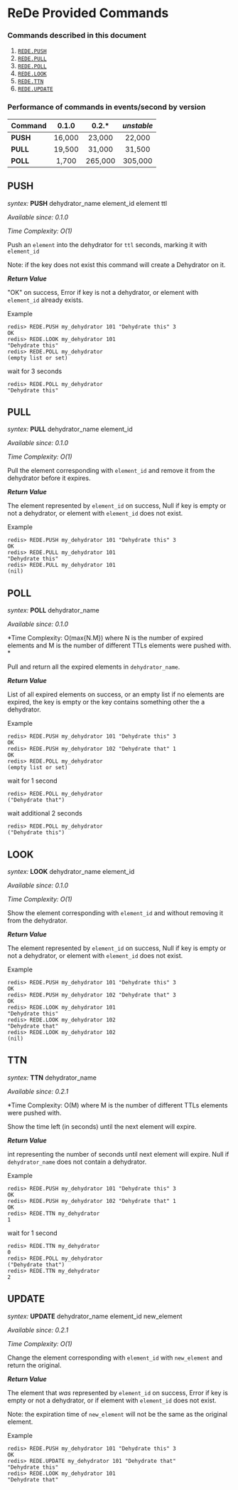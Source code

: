 # ReDe Provided Commands

### Commands described in this document

1. [`REDE.PUSH`](#push)
2. [`REDE.PULL`](#pull)
3. [`REDE.POLL`](#poll)
4. [`REDE.LOOK`](#look)
5. [`REDE.TTN`](#ttn)
6. [`REDE.UPDATE`](#update)

### Performance of commands in events/second by version
| Command       | 0.1.0  |  0.2.*  | *unstable* |
| ------------- |:------:|:-------:|:-------:|
| **PUSH**      | 16,000 |  23,000 |  22,000 |
| **PULL**      | 19,500 |  31,000 |  31,500 |
| **POLL**      |  1,700 | 265,000 | 305,000 |


## PUSH ##

*syntex:* **PUSH** dehydrator_name element_id element ttl

*Available since: 0.1.0*

*Time Complexity: O(1)*

Push an `element` into the dehydrator for `ttl` seconds, marking it with `element_id`

Note: if the key does not exist this command will create a Dehydrator on it.

***Return Value***

"OK" on success, Error if key is not a dehydrator, or element with `element_id` already exists.

Example
```
redis> REDE.PUSH my_dehydrator 101 "Dehydrate this" 3
OK
redis> REDE.LOOK my_dehydrator 101
"Dehydrate this"
redis> REDE.POLL my_dehydrator
(empty list or set)
```
wait for 3 seconds
```
redis> REDE.POLL my_dehydrator
"Dehydrate this"
```


## PULL ##

*syntex:* **PULL** dehydrator_name element_id

*Available since: 0.1.0*

*Time Complexity: O(1)*

Pull the element corresponding with `element_id` and remove it from the dehydrator before it expires.

***Return Value***

The element represented by `element_id` on success, Null if key is empty or not a dehydrator, or element with `element_id` does not exist.

Example
```
redis> REDE.PUSH my_dehydrator 101 "Dehydrate this" 3
OK
redis> REDE.PULL my_dehydrator 101
"Dehydrate this"
redis> REDE.PULL my_dehydrator 101
(nil)
```

## POLL ##

*syntex:* **POLL** dehydrator_name

*Available since: 0.1.0*

*Time Complexity: O(max{N.M}) where N is the number of expired elements and M is the number of different TTLs elements were pushed with. *

Pull and return all the expired elements in `dehydrator_name`.

***Return Value***

List of all expired elements on success, or an empty list if no elements are expired, the key is empty or the key contains something other the a dehydrator.

Example
```
redis> REDE.PUSH my_dehydrator 101 "Dehydrate this" 3
OK
redis> REDE.PUSH my_dehydrator 102 "Dehydrate that" 1
OK
redis> REDE.POLL my_dehydrator
(empty list or set)
```
wait for 1 second
```
redis> REDE.POLL my_dehydrator
("Dehydrate that")
```
wait additional 2 seconds
```
redis> REDE.POLL my_dehydrator
("Dehydrate this")
```


## LOOK ##

*syntex:* **LOOK** dehydrator_name element_id

*Available since: 0.1.0*

*Time Complexity: O(1)*

Show the element corresponding with `element_id` and without removing it from the dehydrator.

***Return Value***

The element represented by `element_id` on success, Null if key is empty or not a dehydrator, or element with `element_id` does not exist.

Example
```
redis> REDE.PUSH my_dehydrator 101 "Dehydrate this" 3
OK
redis> REDE.PUSH my_dehydrator 102 "Dehydrate that" 3
OK
redis> REDE.LOOK my_dehydrator 101
"Dehydrate this"
redis> REDE.LOOK my_dehydrator 102
"Dehydrate that"
redis> REDE.LOOK my_dehydrator 102
(nil)
```



## TTN ##

*syntex:* **TTN** dehydrator_name

*Available since: 0.2.1*

*Time Complexity: O(M) where M is the number of different TTLs elements were pushed with.

Show the time left (in seconds) until the next element will expire.

***Return Value***

int representing the number of seconds until next element will expire. Null if `dehydrator_name` does not contain a dehydrator.

Example
```
redis> REDE.PUSH my_dehydrator 101 "Dehydrate this" 3
OK
redis> REDE.PUSH my_dehydrator 102 "Dehydrate that" 1
OK
redis> REDE.TTN my_dehydrator
1
```
wait for 1 second
```
redis> REDE.TTN my_dehydrator
0
redis> REDE.POLL my_dehydrator
("Dehydrate that")
redis> REDE.TTN my_dehydrator
2
```


## UPDATE ##

*syntex:* **UPDATE** dehydrator_name element_id new_element

*Available since: 0.2.1*

*Time Complexity: O(1)*

Change the element corresponding with `element_id` with `new_element` and return the original.

***Return Value***

The element that *was* represented by `element_id` on success, Error if key is empty or not a dehydrator, or if element with `element_id` does not exist.

Note: the expiration time of `new_element` will not be the same as the original element.

Example
```
redis> REDE.PUSH my_dehydrator 101 "Dehydrate this" 3
OK
redis> REDE.UPDATE my_dehydrator 101 "Dehydrate that"
"Dehydrate this"
redis> REDE.LOOK my_dehydrator 101
"Dehydrate that"
```

